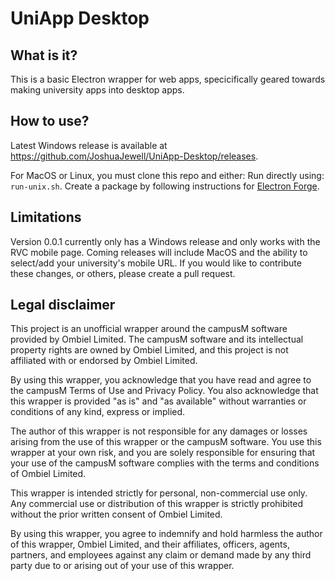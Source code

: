 # UniApp Desktop
## What is it?
This is a basic Electron wrapper for web apps, specicifically geared towards making university apps into desktop apps. 

## How to use?
Latest Windows release is available at https://github.com/JoshuaJewell/UniApp-Desktop/releases.

For MacOS or Linux, you must clone this repo and either:
    Run directly using: `run-unix.sh`.
    Create a package by following instructions for [Electron Forge](https://www.electronjs.org/docs/latest/tutorial/tutorial-packaging).

## Limitations
Version 0.0.1 currently only has a Windows release and only works with the RVC mobile page. Coming releases will include MacOS and the ability to select/add your university's mobile URL. If you would like to contribute these changes, or others, please create a pull request.

## Legal disclaimer
This project is an unofficial wrapper around the campusM software provided by Ombiel Limited. The campusM software and its intellectual property rights are owned by Ombiel Limited, and this project is not affiliated with or endorsed by Ombiel Limited.

By using this wrapper, you acknowledge that you have read and agree to the campusM Terms of Use and Privacy Policy. You also acknowledge that this wrapper is provided "as is" and "as available" without warranties or conditions of any kind, express or implied.

The author of this wrapper is not responsible for any damages or losses arising from the use of this wrapper or the campusM software. You use this wrapper at your own risk, and you are solely responsible for ensuring that your use of the campusM software complies with the terms and conditions of Ombiel Limited.

This wrapper is intended strictly for personal, non-commercial use only. Any commercial use or distribution of this wrapper is strictly prohibited without the prior written consent of Ombiel Limited.

By using this wrapper, you agree to indemnify and hold harmless the author of this wrapper, Ombiel Limited, and their affiliates, officers, agents, partners, and employees against any claim or demand made by any third party due to or arising out of your use of this wrapper.
